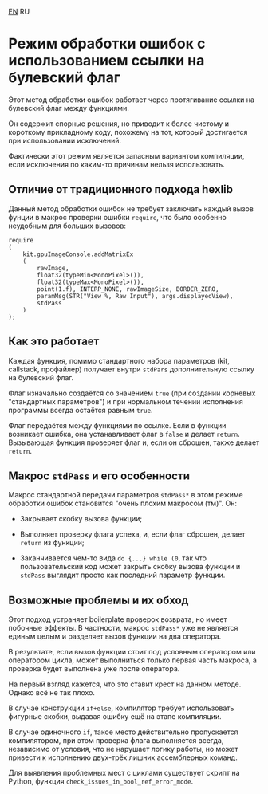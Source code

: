 ﻿[EN](errorHandlingBoolRef.en.md) RU

# Режим обработки ошибок с использованием ссылки на булевский флаг

Этот метод обработки ошибок работает через протягивание ссылки на булевский флаг
между функциями.

Он содержит спорные решения, но приводит к более чистому и короткому прикладному
коду, похожему на тот, который достигается при использовании исключений.

Фактически этот режим является запасным вариантом компиляции, если исключения
по каким-то причинам нельзя использовать.

## Отличие от традиционного подхода hexlib

Данный метод обработки ошибок не требует заключать каждый вызов фунции в макрос
проверки ошибки `require`, что было особенно неудобным для больших вызовов:

```
require
(
    kit.gpuImageConsole.addMatrixEx
    (
        rawImage,
        float32(typeMin<MonoPixel>()),
        float32(typeMax<MonoPixel>()),
        point(1.f), INTERP_NONE, rawImageSize, BORDER_ZERO,
        paramMsg(STR("View %, Raw Input"), args.displayedView),
        stdPass
    )
);
```

## Как это работает

Каждая функция, помимо стандартного набора параметров (kit, callstack,
профайлер) получает внутри `stdPars` дополнительную ссылку на булевский флаг.

Флаг изначально создаётся со значением `true` (при создании корневых
"стандартных параметров") и при нормальном течении исполнения программы всегда
остаётся равным `true`.

Флаг передаётся между функциями по ссылке. Если в функции возникает ошибка, она
устанавливает флаг в `false` и делает `return`. Вызывающая функция проверяет
флаг и, если он сброшен, также делает `return`.

## Макрос `stdPass` и его особенности

Макрос стандартной передачи параметров `stdPass*` в этом режиме обработки ошибок
становится "очень плохим макросом (тм)". Он:

* Закрывает скобку вызова функции;

* Выполняет проверку флага успеха, и, если флаг сброшен, делает `return`
из функции;

* Заканчивается чем-то вида `do {...} while (0`, так что пользовательский код
может закрыть скобку вызова функции и `stdPass` выглядит просто как последний
параметр функции.

## Возможные проблемы и их обход

Этот подход устраняет boilerplate проверок возврата, но имеет побочные эффекты.
В частности, макрос `stdPass*` уже не является единым целым и разделяет вызов
функции на два оператора.

В результате, если вызов функции стоит под условным оператором или оператором
цикла, может выполниться только первая часть макроса, а проверка будет выполнена
уже после оператора.

На первый взгляд кажется, что это ставит крест на данном методе. Однако всё
не так плохо.

В случае конструкции `if+else`, компилятор требует использовать фигурные скобки,
выдавая ошибку ещё на этапе компиляции.

В случае одиночного `if`, такое место действительно пропускается компилятором,
при этом проверка флага выполняется всегда, независимо от условия,
что не нарушает логику работы, но может привести к исполнению двух-трёх лишних
ассемблерных команд.

Для выявления проблемных мест с циклами существует скрипт на Python, функция
`check_issues_in_bool_ref_error_mode`.
